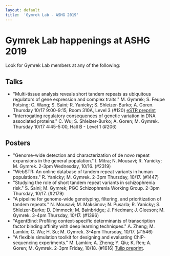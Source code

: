 ```yaml
---
layout: default
title:  'Gymrek Lab - ASHG 2019'
---
```


# Gymrek Lab happenings at ASHG 2019

Look for Gymrek Lab members at any of the following:

## Talks

* "Multi-tissue analysis reveals short tandem repeats as ubiquitous regulators of gene expression and complex traits." M. Gymrek; S. Feupe Fotsing; C. Wang; S. Saini; R. Yanicky; S. Shleizer-Burko; A. Goren. Thursday 10/17 9:00-9:15, Room 310A, Level 3 (#120) [eSTR preprint](https://www.biorxiv.org/content/10.1101/495226v2)
* "Interrogating regulatory consequences of genetic variation in DNA associated proteins." C. Wu; S. Shleizer-Burko; A. Goren; M. Gymrek. Thursday 10/17 4:45-5:00, Hall B - Level 1 (#206)

## Posters
* "Genome-wide detection and characterization of de novo repeat expansions in the general population." I. Mitra; N. Mousavi; R. Yanicky; M. Gymrek. 2-3pm Wednesday, 10/16. (#2319)
* "WebSTR: An online database of tandem repeat variants in human populations." R. Yanicky; M. Gymrek. 2-3pm Thursday, 10/17. (#1447)
* "Studying the role of short tandem repeat variants in schizophrenia risk." S. Saini; M. Gymrek; PGC Schizophrenia Working Group. 2-3pm Thursday, 10/17. (#2179)
* "A pipeline for genome-wide genotyping, filtering, and prioritization of tandem repeats." N. Mousavi; M. Maksimov; N. Pusarla; R. Yanicky; S. Shleizer-Burko; D. Dimmock; M. Bainbridge; J. Friedman; J. Gleeson; M. Gymrek. 3-4pm Thursday, 10/17. (#1396)
* "AgentBind: Profiling context-specific determinants of transcription factor binding affinity with deep learning techniques." A. Zheng; M. Lamkin; C. Wu; H. Su; M. Gymrek. 3-4pm Thursday, 10/17. (#1546)
* "A flexible simulation toolkit for designing and evaluating ChIP-sequencing experiments." M. Lamkin; A. Zheng; Y. Qiu; K. Ren; A. Goren; M. Gymrek. 2-3pm Friday, 10/18. (#1616) [Tulip preprint](https://www.biorxiv.org/content/10.1101/624486v1).
